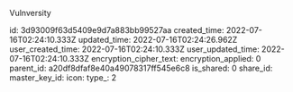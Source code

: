 Vulnversity

id: 3d93009f63d5409e9d7a883bb99527aa
created_time: 2022-07-16T02:24:10.333Z
updated_time: 2022-07-16T02:24:26.962Z
user_created_time: 2022-07-16T02:24:10.333Z
user_updated_time: 2022-07-16T02:24:10.333Z
encryption_cipher_text: 
encryption_applied: 0
parent_id: a20df8dfaf8e40a49078317ff545e6c8
is_shared: 0
share_id: 
master_key_id: 
icon: 
type_: 2